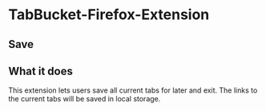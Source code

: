 # TabBucket-Firefox-Extension
## Save 

## What it does

This extension lets users save all current tabs for later and exit. The links to the current tabs will be saved in local storage.